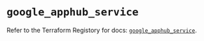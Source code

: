 # `google_apphub_service`

Refer to the Terraform Registory for docs: [`google_apphub_service`](https://registry.terraform.io/providers/hashicorp/google/5.21.0/docs/resources/apphub_service).
